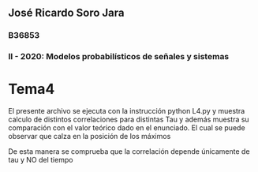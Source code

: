 ## José Ricardo Soro Jara
### B36853
### II - 2020: Modelos probabilísticos de señales y sistemas

# Tema4

El presente archivo se ejecuta con la instrucción python L4.py y muestra calculo de distintos correlaciones para distintas Tau y además muestra su comparación con el valor teórico dado en el enunciado. El cual se puede observar que calza en la posición de los máximos

De esta manera se comprueba que la correlación depende únicamente de tau y NO del tiempo
